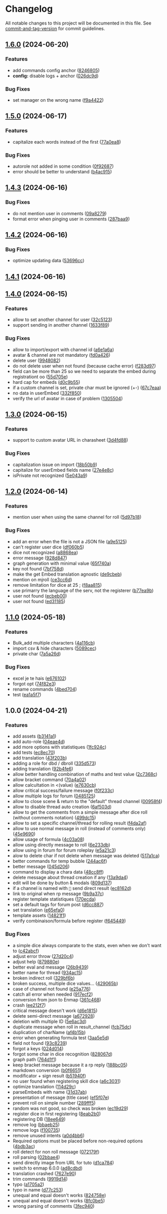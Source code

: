 # Changelog

All notable changes to this project will be documented in this file. See [commit-and-tag-version](https://github.com/absolute-version/commit-and-tag-version) for commit guidelines.

## [1.6.0](https://github.com/Dicelette/discord-dicelette/compare/1.5.1...1.6.0) (2024-06-20)


### Features

* add commands config anchor ([8246805](https://github.com/Dicelette/discord-dicelette/commit/8246805637ef9695e1317159308d80cbe21921fa))
* **config:** disable logs + anchor ([026dc9d](https://github.com/Dicelette/discord-dicelette/commit/026dc9d87f047408e203503c6080512da69e7b96))


### Bug Fixes

* set manager on the wrong name ([f9a4422](https://github.com/Dicelette/discord-dicelette/commit/f9a4422b1d91ff32abdc8f5f8f287d718f90422a))

## [1.5.0](https://github.com/Dicelette/discord-dicelette/compare/1.4.3...1.5.0) (2024-06-17)


### Features

* capitalize each words instead of the first ([77a0ea8](https://github.com/Dicelette/discord-dicelette/commit/77a0ea8d8a0a5a4fa9776119430fe42240261518))


### Bug Fixes

* autorole not added in some condition ([0f92687](https://github.com/Dicelette/discord-dicelette/commit/0f92687ea42b50ab58282f7d37814d8e1c23f996))
* error should be better to understand ([b4ac915](https://github.com/Dicelette/discord-dicelette/commit/b4ac915ed043b4ea73778ba11f8df5421ad3723e))

## [1.4.3](https://github.com/Dicelette/discord-dicelette/compare/1.4.2...1.4.3) (2024-06-16)


### Bug Fixes

* do not mention user in comments ([09a8279](https://github.com/Dicelette/discord-dicelette/commit/09a82795ca1bb2d650852fc0f8156472313050ae))
* format error when pinging user in comments ([287baa9](https://github.com/Dicelette/discord-dicelette/commit/287baa9397167fd274059ab2d40dd246c7587667))

## [1.4.2](https://github.com/Dicelette/discord-dicelette/compare/1.4.1...1.4.2) (2024-06-16)


### Bug Fixes

* optimize updating data ([53696cc](https://github.com/Dicelette/discord-dicelette/commit/53696ccbbc1c2cac4cecc70fbc9c82d5a5b59c89))

## [1.4.1](https://github.com/Dicelette/discord-dicelette/compare/1.4.0...1.4.1) (2024-06-16)

## [1.4.0](https://github.com/Dicelette/discord-dicelette/compare/1.3.0...1.4.0) (2024-06-15)


### Features

* allow to set another channel for user ([32c5123](https://github.com/Dicelette/discord-dicelette/commit/32c51239f326072e1abfb6e3b43e203e0da3da1b))
* support sending in another channel ([1633f89](https://github.com/Dicelette/discord-dicelette/commit/1633f8952ec8ad5de91c0b2e820e2fca377872b9))


### Bug Fixes

* allow to import/export with channel id ([a6e1a6a](https://github.com/Dicelette/discord-dicelette/commit/a6e1a6acdadea8ad3c6005dac4f71250843b1567))
* avatar & channel are not mandatory ([fd0a426](https://github.com/Dicelette/discord-dicelette/commit/fd0a426516caba237be64d5136363d69ec5658aa))
* delete user ([9948082](https://github.com/Dicelette/discord-dicelette/commit/99480823b25eae92fd43932e6edb000104008a9b))
* do not delete user when not found (because cache error) ([f283d97](https://github.com/Dicelette/discord-dicelette/commit/f283d974b15aa4d7094ae6b16837a52798acb08f))
* field can be more than 25 so we need to separate the embed during registrationt oo ([55d705e](https://github.com/Dicelette/discord-dicelette/commit/55d705ed3bdd6d04e38336593a669635f099a3f5))
* hard cap for embeds ([d0c9b55](https://github.com/Dicelette/discord-dicelette/commit/d0c9b55223ddc584d2a6c1df778d8312feed2cbc))
* if a custom channel is set, private char must be ignored (+-) ([67c7eaa](https://github.com/Dicelette/discord-dicelette/commit/67c7eaa07044be0318f11746f2e071679ec11985))
* no data in userEmbed ([332f850](https://github.com/Dicelette/discord-dicelette/commit/332f8507a95a9ce38bcd99882c8f92c4fd1a6c22))
* verify the url of avatar in case of problem ([1305504](https://github.com/Dicelette/discord-dicelette/commit/1305504df84739e2abc9ca508c7d4ee5f5d56ba4))

## [1.3.0](https://github.com/Dicelette/discord-dicelette/compare/1.2.0...1.3.0) (2024-06-15)


### Features

* support to custom avatar URL in charasheet ([3d4fd88](https://github.com/Dicelette/discord-dicelette/commit/3d4fd88ff623bc4cd244321de5c12434400c21ea))


### Bug Fixes

* capitalization issue on import ([18b50b9](https://github.com/Dicelette/discord-dicelette/commit/18b50b9a6a24d1e1ef1280ba11837932217734af))
* capitalize for userEmbed fields name ([27e4e8c](https://github.com/Dicelette/discord-dicelette/commit/27e4e8cb77d018094682d4909c1669c1b80f7d65))
* isPrivate not recognized ([5e043a9](https://github.com/Dicelette/discord-dicelette/commit/5e043a9e273550d5c32ce4ede6ffcaafc132dda9))

## [1.2.0](https://github.com/Dicelette/discord-dicelette/compare/1.1.0...1.2.0) (2024-06-14)


### Features

* mention user when using the same channel for roll ([5d97b18](https://github.com/Dicelette/discord-dicelette/commit/5d97b18a131b5ae127007588683d060bc542559f))


### Bug Fixes

* add an error when the file is not a JSON file ([a9e5125](https://github.com/Dicelette/discord-dicelette/commit/a9e5125004df9d579311602fed6446ced9d4111d))
* can't register user dice ([df060b5](https://github.com/Dicelette/discord-dicelette/commit/df060b516539cc6310bf850e11efa6688cb828ec))
* dice not recognized ([a8868ea](https://github.com/Dicelette/discord-dicelette/commit/a8868ea476c01be4d87582e2920fb93799d2d5de))
* error message ([928d847](https://github.com/Dicelette/discord-dicelette/commit/928d8472559a9f55e723cff14d3fc3f839676d3b))
* graph generation with minimal value ([65f740a](https://github.com/Dicelette/discord-dicelette/commit/65f740abfdaeda7ca04f226ced8dd7bdbf7b1dde))
* key not found ([7bf758d](https://github.com/Dicelette/discord-dicelette/commit/7bf758d50794d76d088fdc03844a00f9f7064f2f))
* make the get Embed translation agnostic ([de9cbeb](https://github.com/Dicelette/discord-dicelette/commit/de9cbebf4a4ff18ab65d28b1b1eec4ca2b756c2c))
* mention on mjroll ([ce3cc6d](https://github.com/Dicelette/discord-dicelette/commit/ce3cc6d482bb02796d361dc383939ac447bc285e))
* remove limitation for dice at 25 ; ([f8aa815](https://github.com/Dicelette/discord-dicelette/commit/f8aa8158c81fe454b2b76947365e957173861ab4))
* use primarry the language of the serv, not the registerer ([b77ea9b](https://github.com/Dicelette/discord-dicelette/commit/b77ea9b0110ebaf513b661a37bf97e08979b749a))
* user not found ([ecbeb00](https://github.com/Dicelette/discord-dicelette/commit/ecbeb000e5a9c08ca9c0ccf5563f2f5e5ef49d4b))
* user not found ([ed31185](https://github.com/Dicelette/discord-dicelette/commit/ed31185f2b09126c94816b4cc51d46f7b2e0a41e))

## [1.1.0](https://github.com/Dicelette/discord-dicelette/compare/1.0.0...1.1.0) (2024-05-18)


### Features

* Bulk_add multiple characters ([4a116cb](https://github.com/Dicelette/discord-dicelette/commit/4a116cb6d3a087bf445df987e00528e07f3da31c))
* import csv & hide characters ([5089cec](https://github.com/Dicelette/discord-dicelette/commit/5089cec8b12f191bb97966b00babe93159dc8639))
* private char ([7a5a26d](https://github.com/Dicelette/discord-dicelette/commit/7a5a26dcec86cfcd579716ecc5eb604e7f82c473))


### Bug Fixes

* excel je te hais ([e676102](https://github.com/Dicelette/discord-dicelette/commit/e67610263393ab34e42ad29513ab1a36269cabe2))
* forgot opt ([74f82e3](https://github.com/Dicelette/discord-dicelette/commit/74f82e33f26512edd9d0414d475c89c9bb770430))
* rename commands ([4bed704](https://github.com/Dicelette/discord-dicelette/commit/4bed7046f0c2194106ee1e1a2d992e4357c60630))
* test ([ea1a5f7](https://github.com/Dicelette/discord-dicelette/commit/ea1a5f764561cad3086d7bb531ddae245bbd873e))

## 1.0.0 (2024-04-21)


### Features

* add assets ([b3141a1](https://github.com/Dicelette/discord-dicelette/commit/b3141a149fcd9f87ac656609d0bfb0a9484f2d6e))
* add auto-role ([04eae4d](https://github.com/Dicelette/discord-dicelette/commit/04eae4de43e025c7fc312ef9ca34094a0cc43aa6))
* add more options with statistiques ([1fc924c](https://github.com/Dicelette/discord-dicelette/commit/1fc924c3d844135c58428ad497b64baee6e541f1))
* add tests ([ec8ec70](https://github.com/Dicelette/discord-dicelette/commit/ec8ec70a864fc1e5f7fa3428ed036314eae381dc))
* add translation ([43f203b](https://github.com/Dicelette/discord-dicelette/commit/43f203b54362824d4eb40c4b467a44db8da65abe))
* adding a role for dbd / dbroll ([335d573](https://github.com/Dicelette/discord-dicelette/commit/335d57349444d082e5b26e1be7dc07ad18fd0a6e))
* adding translation ([92b4fe6](https://github.com/Dicelette/discord-dicelette/commit/92b4fe645fb9ee59b883fc8277ff957eac1087e9))
* allow better handling combination of maths and test value ([2c7368c](https://github.com/Dicelette/discord-dicelette/commit/2c7368c58b4c0f6c10a8b567ca6cb0db01ac2b79))
* allow bracket command ([70a4a02](https://github.com/Dicelette/discord-dicelette/commit/70a4a02c2284dcd5db98dbf51149b788a3b8d387))
* allow calcultation in <(value) ([e7630cb](https://github.com/Dicelette/discord-dicelette/commit/e7630cb42d33016bea676f4c13495cfa66acedfc))
* allow critical success/failure message ([f0f233c](https://github.com/Dicelette/discord-dicelette/commit/f0f233ce9e8691cf4080eb40c3ca4f9c69373b1f))
* allow multiple logs for forum ([0485125](https://github.com/Dicelette/discord-dicelette/commit/0485125a4bd4e9c6e7e3fabbf525589cf31b020d))
* allow to close scene & return to the "default" thread channel ([00958f4](https://github.com/Dicelette/discord-dicelette/commit/00958f4dac7cc5f2153a7727b8ee88b55f4d93dc))
* allow to disable thread auto creation ([6af503d](https://github.com/Dicelette/discord-dicelette/commit/6af503df6e40bc3334bbdad5877625c0d180926d))
* allow to get the comments from a simple message after dice roll (without comments notation) ([499dc15](https://github.com/Dicelette/discord-dicelette/commit/499dc15c4e58c17f6fad085ea5ed395c208984e1))
* allow to set a specific channel/thread for rolling result ([f4da2af](https://github.com/Dicelette/discord-dicelette/commit/f4da2af9f6b87a60ccf6e7e471b3cfc14d29017e))
* allow to use normal message in roll (instead of comments only) ([45e9690](https://github.com/Dicelette/discord-dicelette/commit/45e96907ef9f903d72705029be1b320fb494b161))
* allow usage of formula ([4c03a08](https://github.com/Dicelette/discord-dicelette/commit/4c03a087217a3002bda51d57ed328daae99e7ff7))
* allow using directly message to roll ([6e233db](https://github.com/Dicelette/discord-dicelette/commit/6e233db1149dfdd2a7c039a9ba99bf2563811ef1))
* allow using in forum for forum roleplay ([e5a21c3](https://github.com/Dicelette/discord-dicelette/commit/e5a21c38a8d9c0470f572f17f5ff714219509ba9))
* alow to delete char if not delete when message was deleted ([517a1ca](https://github.com/Dicelette/discord-dicelette/commit/517a1ca69bc60608bac17ae5b916ff34d1537b2e))
* better commands for temp bubble ([244ac6f](https://github.com/Dicelette/discord-dicelette/commit/244ac6f13f0f63d1949b134bdf36523ab5a6ffb8))
* better message ([045d206](https://github.com/Dicelette/discord-dicelette/commit/045d206f4978b8979b9e5a4582e433587ed7a40c))
* command to display a chara data ([48cc8ff](https://github.com/Dicelette/discord-dicelette/commit/48cc8ff20a1e43b4a52fc45a43debf81ea6ad3be))
* delete message about thread creation if any ([13a9da4](https://github.com/Dicelette/discord-dicelette/commit/13a9da46303c6035e835178f61458274d69be286))
* edit will be done by button & modals ([809d137](https://github.com/Dicelette/discord-dicelette/commit/809d13795d33d0821ff9b2f433b4a6339f2d343f))
* if a channel is named with `🎲` send direct result ([ec8162d](https://github.com/Dicelette/discord-dicelette/commit/ec8162d40ef0c3988f1f23086669f07e45407d2e))
* link to original when rp message ([9b9a37c](https://github.com/Dicelette/discord-dicelette/commit/9b9a37c03b144c9fcf7b4a825c8a92ee85e92406))
* register template statistiques ([170ecda](https://github.com/Dicelette/discord-dicelette/commit/170ecdae414eed0613233bfa171684484990d5e5))
* set a default tags for forum post ([d6cc887](https://github.com/Dicelette/discord-dicelette/commit/d6cc8872c19fcdf77da2bcad2e8254dd8ebaddae))
* set translation ([e65efa0](https://github.com/Dicelette/discord-dicelette/commit/e65efa07d14b2fe1fb17531f67982924f3ee04ed))
* template assets ([14821f1](https://github.com/Dicelette/discord-dicelette/commit/14821f15476b6867f53a0c50644dd160dc801e96))
* verify combinaison/formula before register ([f645449](https://github.com/Dicelette/discord-dicelette/commit/f645449f53d737e86c3694e966f437910a9cf683))


### Bug Fixes

* a simple dice always comparate to the stats, even when we don't want to ([c42abcf](https://github.com/Dicelette/discord-dicelette/commit/c42abcf651e64ae459dde34ce8c65be71ccacd75))
* adjust error throw ([27d20c4](https://github.com/Dicelette/discord-dicelette/commit/27d20c44abb07fe980b1669511eb56092efe2021))
* adjust help ([879880e](https://github.com/Dicelette/discord-dicelette/commit/879880e87cc92bb3c950ec14765776cd8ab6061b))
* better eval and message ([26b9439](https://github.com/Dicelette/discord-dicelette/commit/26b9439d95e9f1cac0a15b0088295a3739772201))
* better name for thread ([934ac15](https://github.com/Dicelette/discord-dicelette/commit/934ac1502cb61ede2a7cecc8a8c5e9f7f876f394))
* broken indirect roll ([329bf6b](https://github.com/Dicelette/discord-dicelette/commit/329bf6b3852d19fc7bfe2be888d94f392f2596f0))
* broken success, multiple dice values... ([429065b](https://github.com/Dicelette/discord-dicelette/commit/429065bfbc39e8b9951cc3ed3f0bf96d60f913f9))
* case of channel not found ([e25a776](https://github.com/Dicelette/discord-dicelette/commit/e25a776341ac6aacf9e0b11b16d496c942c79e43))
* catch all error when needed ([917ecf2](https://github.com/Dicelette/discord-dicelette/commit/917ecf2c4986144459f8c979be3af5b6b2e9f87e))
* conversion from json to Enmap ([361c468](https://github.com/Dicelette/discord-dicelette/commit/361c468a86e30b784801d796a22bf4471c00ae79))
* crash ([ee212f7](https://github.com/Dicelette/discord-dicelette/commit/ee212f710eeb409e9a9fb5bbfc75e722331707d2))
* critical message doesn't work ([d6e1815](https://github.com/Dicelette/discord-dicelette/commit/d6e18159066fae3c829d9b6845cad5ce8836635e))
* delete semi-direct message ([a672928](https://github.com/Dicelette/discord-dicelette/commit/a6729283c218599b3932e12e7ebc343b523b6705))
* deletion with multiple ID ([5e6ac3d](https://github.com/Dicelette/discord-dicelette/commit/5e6ac3d2b2ecee8de511e54c1b9623564b9abb56))
* duplicate message when roll in result_channel ([fcb75dc](https://github.com/Dicelette/discord-dicelette/commit/fcb75dcd326b44f9d42281a89ddee4e6ca5b5b21))
* duplication of charName ([af4b15b](https://github.com/Dicelette/discord-dicelette/commit/af4b15b0c960cd66b4bb6fc129daf944801d9053))
* error when generating formula test ([3aa5e5d](https://github.com/Dicelette/discord-dicelette/commit/3aa5e5d319bb6cd0a2f75025e3513edd62be05b6))
* field not found ([93c8239](https://github.com/Dicelette/discord-dicelette/commit/93c82394ee6fc859cd38418f2344e5325edfa0af))
* forgot a keys ([024d014](https://github.com/Dicelette/discord-dicelette/commit/024d014e26fba9fb004198ee91616785e66f0c04))
* forgot some char in dice recognition ([828067d](https://github.com/Dicelette/discord-dicelette/commit/828067dc4235f0b4f8a07831751a2bd19e771204))
* graph path ([764d1f1](https://github.com/Dicelette/discord-dicelette/commit/764d1f1dd78fb5e93a88f8ad1efe9924e9d44997))
* keep bracket message because it a rp reply ([188bc05](https://github.com/Dicelette/discord-dicelette/commit/188bc0558db32bbe4e4f734c34a3aa48ad099912))
* markdown conversion ([b0f6651](https://github.com/Dicelette/discord-dicelette/commit/b0f6651d22a17a25dbb7235d516212d20d620298))
* modificator + sign result ([b51940f](https://github.com/Dicelette/discord-dicelette/commit/b51940fa0710dd3fdb2372b7eebcda26c26ad037))
* no user found when registering skill dice ([a6c3031](https://github.com/Dicelette/discord-dicelette/commit/a6c303140c3a5518716e3d5b5f34c3fd6aeae7bd))
* optimize translation ([114d29c](https://github.com/Dicelette/discord-dicelette/commit/114d29c7d05a4cc5572c8c70a124ca2e23c14afe))
* parseEmbeds with name ([31d37ab](https://github.com/Dicelette/discord-dicelette/commit/31d37ab256df2f854a07f6c316e79dd78f7d77bf))
* presentation of message (title case) ([ef5f07e](https://github.com/Dicelette/discord-dicelette/commit/ef5f07e9d3ad50e7ea143bd79d6fa09aa92144df))
* prevent roll on simple number ([289fff5](https://github.com/Dicelette/discord-dicelette/commit/289fff5d581f149bc5c2d7d2c7c6d11522ad21d6))
* random was not good, so check was broken ([ec19d29](https://github.com/Dicelette/discord-dicelette/commit/ec19d298ae22215953b45a218a3b238c7aa64edc))
* register dice in first registering ([8eab2b0](https://github.com/Dicelette/discord-dicelette/commit/8eab2b09f17a96a0299cd57de1be7e5e7b7f7502))
* registering DB ([18ee649](https://github.com/Dicelette/discord-dicelette/commit/18ee649900477234ff093d8bd6189264d4c753f1))
* remove log ([bbaeb25](https://github.com/Dicelette/discord-dicelette/commit/bbaeb257dc889650b77d1f51b89d63030cfc18fd))
* remove logs ([f100735](https://github.com/Dicelette/discord-dicelette/commit/f100735a1c2903f8ddc080ba6a7f09ff5b15329a))
* remove unused intents ([a0d4bb6](https://github.com/Dicelette/discord-dicelette/commit/a0d4bb6ec35698a61e27d2d8ef4684033c409914))
* Required options must be placed before non-required options ([4bdb3ac](https://github.com/Dicelette/discord-dicelette/commit/4bdb3aca3ec621faef9007cb50345a5f4e3a64be))
* roll detect for non roll message ([072179f](https://github.com/Dicelette/discord-dicelette/commit/072179f7430304284523d8421bf02f16c6816a7d))
* roll parsing ([02bbae4](https://github.com/Dicelette/discord-dicelette/commit/02bbae4ff9606cbcecb19c3a6ffc2e2eb883d382))
* send directly image from URL for tuto ([d1ca784](https://github.com/Dicelette/discord-dicelette/commit/d1ca784e524a88b3bcf33c7846cc043fb312dd6b))
* switch to enmap 6.0.0 ([ad8cdbd](https://github.com/Dicelette/discord-dicelette/commit/ad8cdbd89eecdadb075198550a91ddf1bbf641dd))
* translation crashed ([7627e90](https://github.com/Dicelette/discord-dicelette/commit/7627e90469bd0ea5ef35ac404f339cf02aa222a7))
* trim commands ([9919d14](https://github.com/Dicelette/discord-dicelette/commit/9919d141082396cb3d31aef225369530ddc96d09))
* typo ([a1705a2](https://github.com/Dicelette/discord-dicelette/commit/a1705a2d9b358821dec245e0bae6fbfec7bd49f1))
* typo in name ([d77c253](https://github.com/Dicelette/discord-dicelette/commit/d77c2539df8fbf5a3d4d035dca12a70343e36e7f))
* unequal and equal doesn't works ([824758e](https://github.com/Dicelette/discord-dicelette/commit/824758e8fb10f9653c5ebc65575453864547177d))
* unequal and equal doesn't works ([8fc0be5](https://github.com/Dicelette/discord-dicelette/commit/8fc0be54ef94fc5ec7ab7a79acc152f2971305c9))
* wrong parsing of comments ([3fec940](https://github.com/Dicelette/discord-dicelette/commit/3fec940cd5bbed242eeffdebcc8e4291b63a2447))
